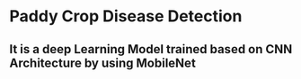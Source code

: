 # Paddy Crop Disease Detection

## It is a deep Learning Model trained based on CNN Architecture by using MobileNet

